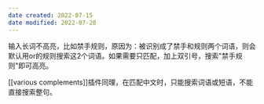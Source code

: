 ```yaml
---
date created: 2022-07-15
date modified: 2022-07-20
---
```

输入长词不高亮，比如禁手规则，原因为：被识别成了禁手和规则两个词语，则会默认用or的规则搜索这2个词语。如果需要只匹配，加上双引号，搜索"禁手规则"即可高亮。

[[various complements]]插件同理，在匹配中文时，只能搜索词语或短语，不能直接搜索整句。
